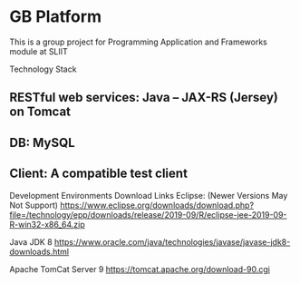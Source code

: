 # GB Platform

This is a group project for Programming Application and Frameworks module at SLIIT

Technology Stack 
## RESTful web services: Java – JAX-RS (Jersey) on Tomcat 
## DB: MySQL 
## Client: A compatible test client

Development Environments Download Links
Eclipse: (Newer Versions May Not Support)
https://www.eclipse.org/downloads/download.php?file=/technology/epp/downloads/release/2019-09/R/eclipse-jee-2019-09-R-win32-x86_64.zip

Java JDK 8
https://www.oracle.com/java/technologies/javase/javase-jdk8-downloads.html

Apache TomCat Server 9
https://tomcat.apache.org/download-90.cgi
